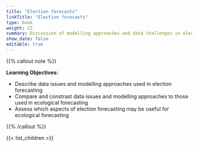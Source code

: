 ```yaml
---
title: "Election forecasts"
linkTitle: "Election forecasts"
type: book
weight: 22
summary: Discussion of modelling approaches and data challenges in election forecasting
show_date: false
editable: true
---
```


{{% callout note %}}

**Learning Objectives:**
* Describe data issues and modelling approaches used in election forecasting
* Compare and constrast data issues and modelling approaches to those used in ecological forecasting
* Assess which aspects of election forecasting may be useful for ecological forecasting

{{% /callout %}}

{{< list_children >}}

